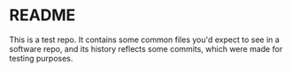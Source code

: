 # README

This is a test repo. It contains some common files you'd expect to see in a software repo, and its history reflects some commits, which were made for testing purposes.
